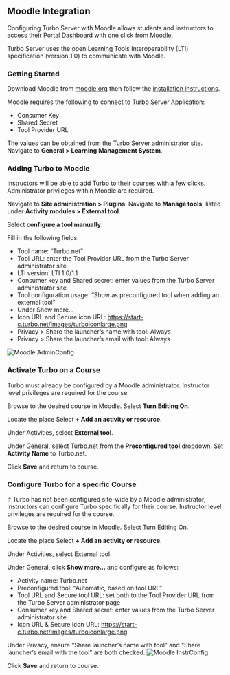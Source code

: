 ## Moodle Integration

Configuring Turbo Server with Moodle allows students and instructors to access their Portal Dashboard with one click from Moodle.

Turbo Server uses the open Learning Tools Interoperability (LTI) specification (version 1.0) to communicate with Moodle.

### Getting Started

Download Moodle from [moodle.org](https://moodle.org/) then follow the [installation instructions](https://docs.moodle.org/310/en/Installation).

Moodle requires the following to connect to Turbo Server Application:

- Consumer Key
- Shared Secret
- Tool Provider URL

The values can be obtained from the Turbo Server administrator site. Navigate to **General > Learning Management System**.

### Adding Turbo to Moodle

Instructors will be able to add Turbo to their courses with a few clicks. Administrator privileges within Moodle are required.

Navigate to **Site administration > Plugins**. Navigate to **Manage tools**, listed under **Activity modules > External tool**.

Select **configure a tool manually**.

Fill in the following fields:

- Tool name: “Turbo.net”
- Tool URL: enter the Tool Provider URL from the Turbo Server administrator site
- LTI version: LTI 1.0/1.1
- Consumer key and Shared secret: enter values from the Turbo Server administrator site
- Tool configuration usage: “Show as preconfigured tool when adding an external tool”
- Under Show more…
- Icon URL and Secure icon URL: https://start-c.turbo.net/images/turboiconlarge.png
- Privacy > Share the launcher’s name with tool: Always
- Privacy > Share the launcher’s email with tool: Always

![Moodle AdminConfig](https://hub.turbo.net/images/docs/Moodle_AdminConfig.png)

### Activate Turbo on a Course

Turbo must already be configured by a Moodle administrator. Instructor level privileges are required for the course.

Browse to the desired course in Moodle. Select **Turn Editing On**.

Locate the place Select **+ Add an activity or resource**.

Under Activities, select **External tool**.

Under General, select Turbo.net from the **Preconfigured tool** dropdown. Set **Activity Name** to Turbo.net.

Click **Save** and return to course.

### Configure Turbo for a specific Course

If Turbo has not been configured site-wide by a Moodle administrator, instructors can configure Turbo specifically for their course. Instructor level privileges are required for the course.

Browse to the desired course in Moodle. Select Turn Editing On.

Locate the place Select **+ Add an activity or resource**.

Under Activities, select External tool.

Under General, click **Show more…** and configure as follows:

- Activity name: Turbo.net
- Preconfigured tool: “Automatic, based on tool URL”
- Tool URL and Secure tool URL: set both to the Tool Provider URL from the Turbo Server administrator page
- Consumer key and Shared secret: enter values from the Turbo Server administrator site
- Icon URL & Secure Icon URL: https://start-c.turbo.net/images/turboiconlarge.png

Under Privacy, ensure “Share launcher’s name with tool” and “Share launcher’s email with the tool” are both checked.
![Moodle InstrConfig](https://hub.turbo.net/images/docs/Moodle_InstrConfig.png)

Click **Save** and return to course.
